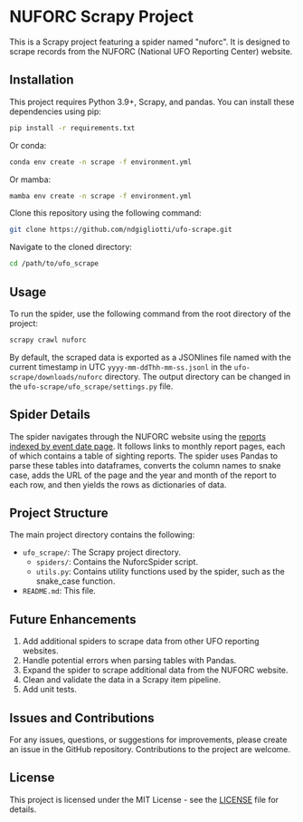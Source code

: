 # NUFORC Scrapy Project

This is a Scrapy project featuring a spider named "nuforc". It is designed to scrape records from the NUFORC (National UFO Reporting Center) website.

## Installation

This project requires Python 3.9+, Scrapy, and pandas. You can install these dependencies using pip:

```bash
pip install -r requirements.txt
```

Or conda:

```bash
conda env create -n scrape -f environment.yml
```

Or mamba:

```bash
mamba env create -n scrape -f environment.yml
```

Clone this repository using the following command:

```bash
git clone https://github.com/ndgigliotti/ufo-scrape.git
```

Navigate to the cloned directory:

```bash
cd /path/to/ufo_scrape
```

## Usage

To run the spider, use the following command from the root directory of the project:

```bash
scrapy crawl nuforc
```

By default, the scraped data is exported as a JSONlines file named with the current timestamp in UTC `yyyy-mm-ddThh-mm-ss.jsonl` in the `ufo-scrape/downloads/nuforc` directory. The output directory can be changed in the `ufo-scrape/ufo_scrape/settings.py` file.

## Spider Details

The spider navigates through the NUFORC website using the [reports indexed by event date page](https://nuforc.org/webreports/ndxevent.html). It follows links to monthly report pages, each of which contains a table of sighting reports. The spider uses Pandas to parse these tables into dataframes, converts the column names to snake case, adds the URL of the page and the year and month of the report to each row, and then yields the rows as dictionaries of data.

## Project Structure

The main project directory contains the following:

- `ufo_scrape/`: The Scrapy project directory.
  - `spiders/`: Contains the NuforcSpider script.
  - `utils.py`: Contains utility functions used by the spider, such as the snake_case function.
- `README.md`: This file.

## Future Enhancements

1. Add additional spiders to scrape data from other UFO reporting websites.
2. Handle potential errors when parsing tables with Pandas.
3. Expand the spider to scrape additional data from the NUFORC website.
4. Clean and validate the data in a Scrapy item pipeline.
5. Add unit tests.

## Issues and Contributions

For any issues, questions, or suggestions for improvements, please create an issue in the GitHub repository. Contributions to the project are welcome.

## License

This project is licensed under the MIT License - see the [LICENSE](LICENSE) file for details.
